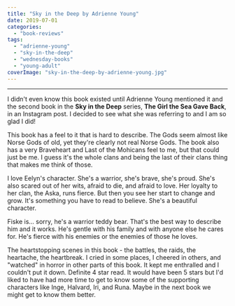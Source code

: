 ```yaml
---
title: "Sky in the Deep by Adrienne Young"
date: 2019-07-01
categories: 
  - "book-reviews"
tags: 
  - "adrienne-young"
  - "sky-in-the-deep"
  - "wednesday-books"
  - "young-adult"
coverImage: "sky-in-the-deep-by-adrienne-young.jpg"
---
```


* * *

I didn't even know this book existed until Adrienne Young mentioned it and the second book in the **Sky in the Deep** series, **The Girl the Sea Gave Back**, in an Instagram post. I decided to see what she was referring to and I am so glad I did!

This book has a feel to it that is hard to describe. The Gods seem almost like Norse Gods of old, yet they're clearly not real Norse Gods. The book also has a very Braveheart and Last of the Mohicans feel to me, but that could just be me. I guess it's the whole clans and being the last of their clans thing that makes me think of those.

I love Eelyn's character. She's a warrior, she's brave, she's proud. She's also scared out of her wits, afraid to die, and afraid to love. Her loyalty to her clan, the Aska, runs fierce. But then you see her start to change and grow. It's something you have to read to believe. She's a beautiful character.

Fiske is... sorry, he's a warrior teddy bear. That's the best way to describe him and it works. He's gentle with his family and with anyone else he cares for. He's fierce with his enemies or the enemies of those he loves.

The heartstopping scenes in this book - the battles, the raids, the heartache, the heartbreak. I cried in some places, I cheered in others, and "watched" in horror in other parts of this book. It kept me enthralled and I couldn't put it down. Definite 4 star read. It would have been 5 stars but I'd liked to have had more time to get to know some of the supporting characters like Inge, Halvard, Iri, and Runa. Maybe in the next book we might get to know them better.
